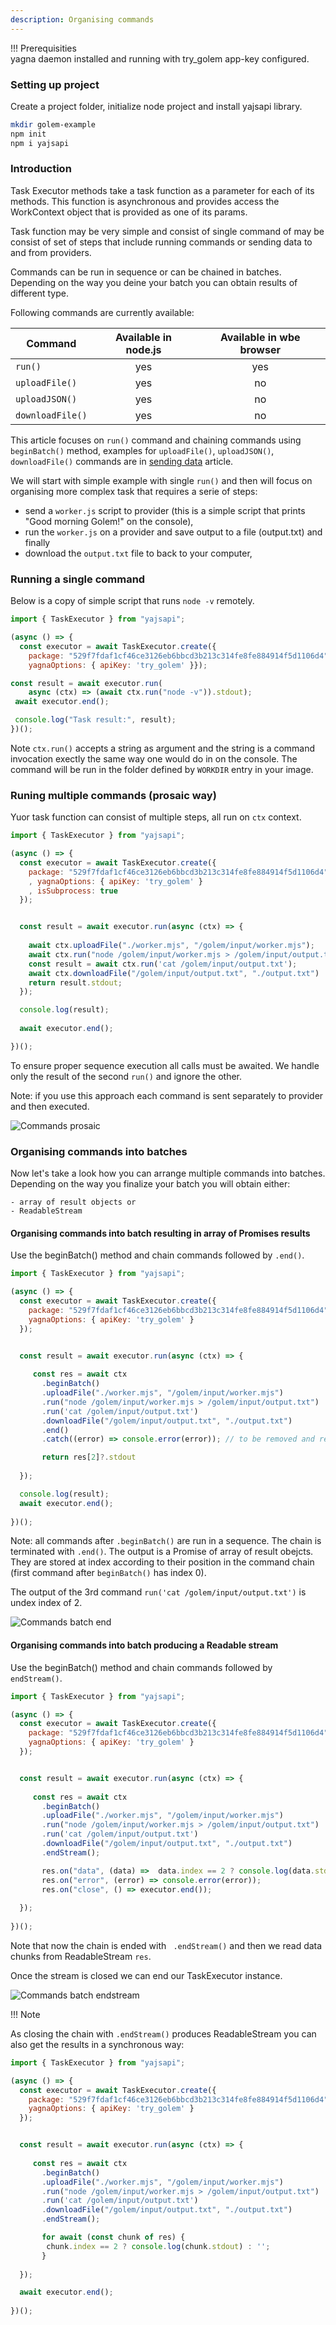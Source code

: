 ```yaml
---
description: Organising commands
---
```


!!! Prerequisities	
yagna daemon installed and running with try_golem app-key configured.


### Setting up project

Create a project folder, initialize node project and install yajsapi library.

```bash
mkdir golem-example
npm init
npm i yajsapi
```

### Introduction

Task Executor methods take a task function as a parameter for each of its methods. 
This function is asynchronous and provides access the WorkContext object that is provided as one of its params.

Task function may be very simple and consist of single command of may be consist of set of steps that include running commands or sending data to and from providers. 

Commands can be run in sequence or can be chained in batches. Depending on the way you deine your batch you can obtain results of different type.

Following commands are currently available:

| Command     | Available in node.js| Available in wbe browser |
| ----------- | :------------------:|:------------------------:| 
| `run()` | yes | yes|
| `uploadFile()` | yes | no |
| `uploadJSON()` | yes | no |
| `downloadFile()` | yes | no |

This article focuses on `run()` command and chaining commands using `beginBatch()` method, examples for `uploadFile()`, `uploadJSON()`, `downloadFile()` commands are in [sending data](data.md) article.

We will start with simple example with single `run()` and then will focus on organising more complex task that requires a serie of steps:

* send a `worker.js` script to provider (this is a simple script that prints "Good morning Golem!" on the console), 
* run the `worker.js` on a provider and save output to a file (output.txt) and finally
* download the `output.txt` file to back to your computer,


### Running a single command

Below is a copy of simple script that runs `node -v` remotely.

```js
import { TaskExecutor } from "yajsapi";

(async () => {
  const executor = await TaskExecutor.create({
    package: "529f7fdaf1cf46ce3126eb6bbcd3b213c314fe8fe884914f5d1106d4",    
    yagnaOptions: { apiKey: 'try_golem' }});

const result = await executor.run(
    async (ctx) => (await ctx.run("node -v")).stdout);
 await executor.end();

 console.log("Task result:", result);
})();

```

Note `ctx.run()` accepts a string as argument and the string is a command invocation exectly the same way one would do in on the console. The command will be run in the folder defined by `WORKDIR` entry in your image. 


### Runing multiple commands (prosaic way)

Yuor task function can consist of multiple steps, all run on `ctx` context.

```js
import { TaskExecutor } from "yajsapi";

(async () => {
  const executor = await TaskExecutor.create({
    package: "529f7fdaf1cf46ce3126eb6bbcd3b213c314fe8fe884914f5d1106d4"
    , yagnaOptions: { apiKey: 'try_golem' }
    , isSubprocess: true
  });


  const result = await executor.run(async (ctx) => {
     
    await ctx.uploadFile("./worker.mjs", "/golem/input/worker.mjs");
    await ctx.run("node /golem/input/worker.mjs > /golem/input/output.txt");
    const result = await ctx.run('cat /golem/input/output.txt');
    await ctx.downloadFile("/golem/input/output.txt", "./output.txt")
    return result.stdout;
  });

  console.log(result);
  
  await executor.end();

})();
```

To ensure proper sequence execution all calls must be awaited. We handle only the result of the second `run()` and ignore the other.

Note: if you use this approach each command is sent separately to provider and then executed.

![Commands prosaic](/assets/command_prosaic_log.png "Requestor script output logs")

### Organising commands into batches

Now let's take a look how you can arrange multiple commands into batches.
Depending on the way you finalize your batch you will obtain either:

    - array of result objects or 
    - ReadableStream

#### Organising commands into batch resulting in array of Promises results

Use the beginBatch() method and chain commands followed by `.end()`. 

```js
import { TaskExecutor } from "yajsapi";

(async () => {
  const executor = await TaskExecutor.create({
    package: "529f7fdaf1cf46ce3126eb6bbcd3b213c314fe8fe884914f5d1106d4",    
    yagnaOptions: { apiKey: 'try_golem' }
  });


  const result = await executor.run(async (ctx) => {
     
     const res = await ctx
       .beginBatch()
       .uploadFile("./worker.mjs", "/golem/input/worker.mjs")
       .run("node /golem/input/worker.mjs > /golem/input/output.txt")
       .run('cat /golem/input/output.txt')
       .downloadFile("/golem/input/output.txt", "./output.txt")
       .end()
       .catch((error) => console.error(error)); // to be removed and replaced with try & catch 

       return res[2]?.stdout
       
  });

  console.log(result);
  await executor.end();
 
})();
```

Note: all commands after `.beginBatch()` are run in a sequence.
The chain is terminated with `.end()`. The output is a Promise of array of result obejcts. They are stored at index according to their position in the command chain (first command after `beginBatch()` has index 0).

The output of the 3rd command `run('cat /golem/input/output.txt')` is undex index of 2.

![Commands batch end](/assets/batch_end_log.png "Requestor script output logs")

#### Organising commands into batch producing a Readable stream

Use the beginBatch() method and chain commands followed by `endStream()`.

```js
import { TaskExecutor } from "yajsapi";

(async () => {
  const executor = await TaskExecutor.create({
    package: "529f7fdaf1cf46ce3126eb6bbcd3b213c314fe8fe884914f5d1106d4",    
    yagnaOptions: { apiKey: 'try_golem' }
  });


  const result = await executor.run(async (ctx) => {
     
     const res = await ctx
       .beginBatch()
       .uploadFile("./worker.mjs", "/golem/input/worker.mjs")
       .run("node /golem/input/worker.mjs > /golem/input/output.txt")
       .run('cat /golem/input/output.txt')
       .downloadFile("/golem/input/output.txt", "./output.txt")
       .endStream();

       res.on("data", (data) =>  data.index == 2 ? console.log(data.stdout) : '');
       res.on("error", (error) => console.error(error));
       res.on("close", () => executor.end());
    
  });
 
})();
```


Note that now the chain is ended with ` .endStream()` and then we read data chunks from ReadableStream `res`. 

Once the stream is closed we can end our TaskExecutor instance.

![Commands batch endstream](/assets/batch_endsteram_log.png "Requestor script output logs")

!!! Note

As closing the chain with `.endStream()` produces ReadableStream you can also get the results in a synchronous way:

```js
import { TaskExecutor } from "yajsapi";

(async () => {
  const executor = await TaskExecutor.create({
    package: "529f7fdaf1cf46ce3126eb6bbcd3b213c314fe8fe884914f5d1106d4",    
    yagnaOptions: { apiKey: 'try_golem' }
  });


  const result = await executor.run(async (ctx) => {
     
     const res = await ctx
       .beginBatch()
       .uploadFile("./worker.mjs", "/golem/input/worker.mjs")
       .run("node /golem/input/worker.mjs > /golem/input/output.txt")
       .run('cat /golem/input/output.txt')
       .downloadFile("/golem/input/output.txt", "./output.txt")
       .endStream();

       for await (const chunk of res) {
        chunk.index == 2 ? console.log(chunk.stdout) : '';
       }
    
  });

  await executor.end();
 
})();
```